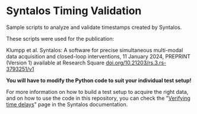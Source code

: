 # Syntalos Timing Validation

Sample scripts to analyze and validate timestamps created by Syntalos.

These scripts were used for the publication:

Klumpp et al. Syntalos: A software for precise simultaneous multi-modal data acquisition and closed-loop interventions, 11 January 2024,
PREPRINT (Version 1) available at Research Square [doi.org/10.21203/rs.3.rs-3793251/v1](https://doi.org/10.21203/rs.3.rs-3793251/v1)

**You will have to modify the Python code to suit your individual test setup!**

For more information on how to build a test setup to acquire the right data, and on how
to use the code in this repository, you can check the "[Verifying time delays](https://syntalos.org/docs/timesync-verification/)"
page in the Syntalos documentation.
